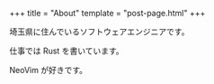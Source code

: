 +++
title = "About"
template = "post-page.html"
+++

埼玉県に住んでいるソフトウェアエンジニアです。

仕事では Rust を書いています。

NeoVim が好きです。

